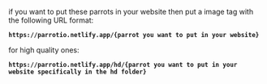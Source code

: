 if you want to put these parrots in your website then put a image tag with the following URL format:


**`https://parrotio.netlify.app/{parrot you want to put in your website}`**

for high quality ones:



**`https://parrotio.netlify.app/hd/{parrot you want to put in your website specifically in the hd folder}`**
